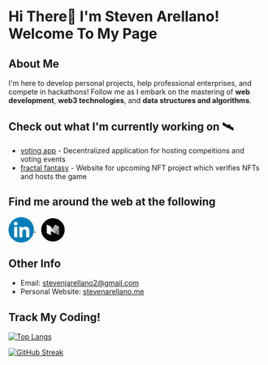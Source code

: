 # Hi There👋 I'm Steven Arellano! Welcome To My Page

## About Me

I'm here to develop personal projects, help professional enterprises, and compete in hackathons! Follow me as I embark on the mastering of **web development**, **web3 technologies**, and **data structures and algorithms**.

## Check out what I'm currently working on 🛰️

-   [voting app](https://github.com/stevenarellano/voting) - Decentralized application for hosting compeitions and voting events
-   [fractal fantasy](https://github.com/BlockchainDeveloper009/nextjsfractalfantasy_devbranch) - Website for upcoming NFT project which verifies NFTs and hosts the game

## Find me around the web at the following

<link rel="stylesheet" href="./styles.css">

<p class='webContainer'>
    <a href="https://www.linkedin.com/in/stevenjarellano/" target="_blank">
        <img align="center" src="./logos/linkedin.png" alt="linkedin" height="50" />
    </a>
    <a href="https://medium.com/@stevenjarellano" target="_blank">
        <img align="center" src="./logos/medium.png" alt="medium" height="50" />
    </a>  
</p>
 
## Other Info

-   Email: [stevenjarellano2@gmail.com](stevenjarellano2@gmail.com)
-   Personal Website: [stevenarellano.me](https://www.stevenarellano.me/)

## Track My Coding!

[![Top Langs](https://github-readme-stats.vercel.app/api/top-langs/?username=stevenarellano&theme=dracula)](https://github.com/anuraghazra/github-readme-stats)

[![GitHub Streak](https://github-readme-streak-stats.herokuapp.com?user=stevenarellano&theme=dracula&date_format=M%20j%5B%2C%20Y%5D)](https://git.io/streak-stats)

<!--
**stevenarellano/stevenarellano** is a ✨ _special_ ✨ repository because its `README.md` (this file) appears on your GitHub profile.
.
Here are some ideas to get you started:

- 🔭 I’m currently working on ...
- 🌱 I’m currently learning ...
- 👯 I’m looking to collaborate on ...  asd
- 🤔 I’m looking for help with ...
- 💬 Ask me about ...
- 📫 How to reach me: ...
- 😄 Pronouns: ...
- ⚡ Fun fact: ...
-->
